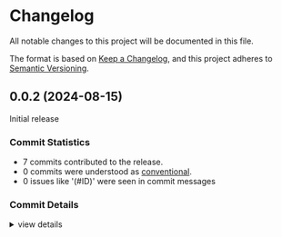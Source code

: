 # Changelog

All notable changes to this project will be documented in this file.

The format is based on [Keep a Changelog](https://keepachangelog.com/en/1.0.0/),
and this project adheres to [Semantic Versioning](https://semver.org/spec/v2.0.0.html).

## 0.0.2 (2024-08-15)

Initial release

### Commit Statistics

<csr-read-only-do-not-edit/>

 - 7 commits contributed to the release.
 - 0 commits were understood as [conventional](https://www.conventionalcommits.org).
 - 0 issues like '(#ID)' were seen in commit messages

### Commit Details

<csr-read-only-do-not-edit/>

<details><summary>view details</summary>

 * **Uncategorized**
    - Changelog ([`928819c`](https://github.com/mpwoz/kratka/commit/928819cc5d5ffd81f6cc082fd870183af6cd1c6b))
    - Adjusting changelogs prior to release of kratka v0.0.2 ([`d879546`](https://github.com/mpwoz/kratka/commit/d87954619f061e2a85bf5da89b797f417d544e6c))
    - Changelog ([`f70118e`](https://github.com/mpwoz/kratka/commit/f70118ec1ec93af9d40a591f08111f0ac6422833))
    - Readme ([`74860c3`](https://github.com/mpwoz/kratka/commit/74860c30f73e818350cc5d9cf69d519d5c4dd112))
    - License ([`2c49b33`](https://github.com/mpwoz/kratka/commit/2c49b3382190e8005296648f838190086488e861))
    - Prep for publish ([`34fb792`](https://github.com/mpwoz/kratka/commit/34fb79224eb2f2f441d9c96235fb4dc6b21b1d5a))
    - Init ([`adc80f0`](https://github.com/mpwoz/kratka/commit/adc80f03eadbd20a85a603812282aafff982322f))
</details>

